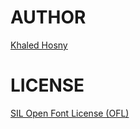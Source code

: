 
AUTHOR
======
[Khaled Hosny](http://www.khaledhosny.org/)

LICENSE
=======
[SIL Open Font License (OFL)](http://scripts.sil.org/OFL)


